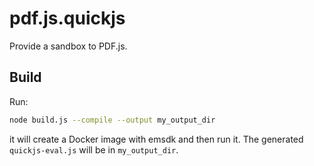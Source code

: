 # pdf.js.quickjs

Provide a sandbox to PDF.js.

## Build

Run:

```sh
node build.js --compile --output my_output_dir
```

it will create a Docker image with emsdk and then run it. The generated `quickjs-eval.js` will be in `my_output_dir`.
